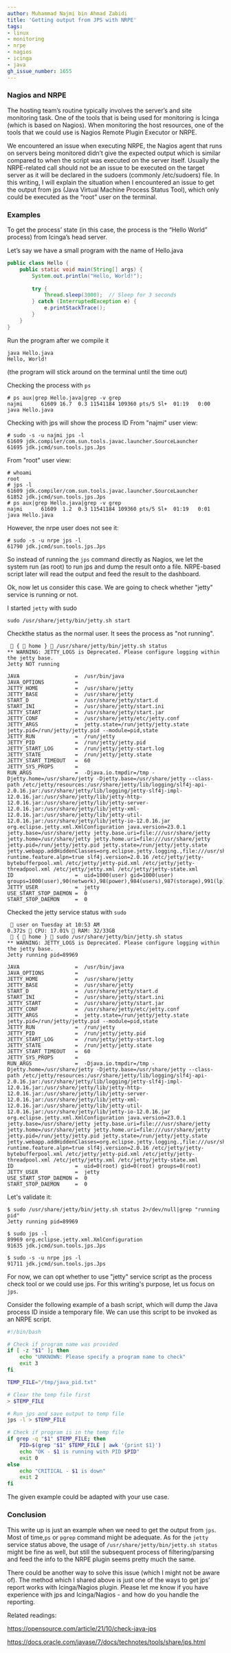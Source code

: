 ```yaml
---
author: Muhammad Najmi bin Ahmad Zabidi 
title: 'Getting output from JPS with NRPE'
tags: 
- linux
- monitoring
- nrpe
- nagios
- icinga
- java 
gh_issue_number: 1655
---
```


### Nagios and NRPE
The hosting team’s routine typically involves the server’s and site monitoring task. One of the tools that is being used for monitoring is Icinga (which is based on Nagios). When monitoring the host resources, one of the tools that we could use is Nagios Remote Plugin Executor or NRPE. 

We encountered an issue when executing NRPE, the Nagios agent that runs on servers being monitored didn’t give the expected output which is similar compared to when the script was executed on the server itself. Usually the NRPE-related call should not be an issue to be executed on the target server as it will be declared in the sudoers (commonly /etc/sudoers) file. In this writing, I will explain the situation when I encountered an issue to get the output from jps (Java Virtual Machine Process Status Tool), which only could be executed as the “root” user on the terminal. 

### Examples
To get the process’ state (in this case, the process is the “Hello World” process) from Icinga’s head server. 

Let’s say we have a small program with the name of Hello.java

```java
public class Hello {
    public static void main(String[] args) {
        System.out.println("Hello, World!");
        
        try {
            Thread.sleep(3000);  // Sleep for 3 seconds
        } catch (InterruptedException e) {
            e.printStackTrace();
        }
    }
}
```


Run the program after we compile it
```plain
java Hello.java 
Hello, World!
``` 
(the program will stick around on the terminal until the time out)

Checking the process with `ps`
```plain
# ps aux|grep Hello.java|grep -v grep
najmi      61609 16.7  0.3 11541184 109360 pts/5 Sl+  01:19   0:00 java Hello.java
```
Checking with jps will show the process ID
From "najmi" user view:
```plain
# sudo -s -u najmi jps -l
61609 jdk.compiler/com.sun.tools.javac.launcher.SourceLauncher
61695 jdk.jcmd/sun.tools.jps.Jps

```
From "root" user view:
```plain
# whoami
root
# jps -l
61609 jdk.compiler/com.sun.tools.javac.launcher.SourceLauncher
61852 jdk.jcmd/sun.tools.jps.Jps
# ps aux|grep Hello.java|grep -v grep
najmi      61609  1.2  0.3 11541184 109360 pts/5 Sl+  01:19   0:01 java Hello.java
```

However, the nrpe user does not see it:
```plain
# sudo -s -u nrpe jps -l
61790 jdk.jcmd/sun.tools.jps.Jps
```

So instead of running the `jps` command directly as Nagios, we let the system run (as root) to run jps and dump the result onto a file. NRPE-based script later will read the output and feed the result to the dashboard.

Ok, now let us consider this case. We are going to check whether "jetty" service is running or not.

I started `jetty` with sudo

```plain
sudo /usr/share/jetty/bin/jetty.sh start
```

Checkthe status as the normal user. It sees the process as "not running".

```plain
  {  home }  /usr/share/jetty/bin/jetty.sh status
** WARNING: JETTY_LOGS is Deprecated. Please configure logging within the jetty base.
Jetty NOT running

JAVA                  =  /usr/bin/java
JAVA_OPTIONS          =  
JETTY_HOME            =  /usr/share/jetty
JETTY_BASE            =  /usr/share/jetty
START_D               =  /usr/share/jetty/start.d
START_INI             =  /usr/share/jetty/start.ini
JETTY_START           =  /usr/share/jetty/start.jar
JETTY_CONF            =  /usr/share/jetty/etc/jetty.conf
JETTY_ARGS            =  jetty.state=/run/jetty/jetty.state jetty.pid=/run/jetty/jetty.pid --module=pid,state
JETTY_RUN             =  /run/jetty
JETTY_PID             =  /run/jetty/jetty.pid
JETTY_START_LOG       =  /run/jetty/jetty-start.log
JETTY_STATE           =  /run/jetty/jetty.state
JETTY_START_TIMEOUT   =  60
JETTY_SYS_PROPS       =  
RUN_ARGS              =  -Djava.io.tmpdir=/tmp -Djetty.home=/usr/share/jetty -Djetty.base=/usr/share/jetty --class-path /etc/jetty/resources:/usr/share/jetty/lib/logging/slf4j-api-2.0.16.jar:/usr/share/jetty/lib/logging/jetty-slf4j-impl-12.0.16.jar:/usr/share/jetty/lib/jetty-http-12.0.16.jar:/usr/share/jetty/lib/jetty-server-12.0.16.jar:/usr/share/jetty/lib/jetty-xml-12.0.16.jar:/usr/share/jetty/lib/jetty-util-12.0.16.jar:/usr/share/jetty/lib/jetty-io-12.0.16.jar org.eclipse.jetty.xml.XmlConfiguration java.version=23.0.1 jetty.base=/usr/share/jetty jetty.base.uri=file:///usr/share/jetty jetty.home=/usr/share/jetty jetty.home.uri=file:///usr/share/jetty jetty.pid=/run/jetty/jetty.pid jetty.state=/run/jetty/jetty.state jetty.webapp.addHiddenClasses=org.eclipse.jetty.logging.,file:///usr/share/jetty/lib/logging/,org.slf4j. runtime.feature.alpn=true slf4j.version=2.0.16 /etc/jetty/jetty-bytebufferpool.xml /etc/jetty/jetty-pid.xml /etc/jetty/jetty-threadpool.xml /etc/jetty/jetty.xml /etc/jetty/jetty-state.xml
ID                    =  uid=1000(user) gid=1000(user) groups=1000(user),90(network),98(power),984(users),987(storage),991(lp),994(input),996(audio),998(wheel)
JETTY_USER            =  jetty
USE_START_STOP_DAEMON =  0
START_STOP_DAEMON     =  0
```

Checked the jetty service status with `sudo`
```
  user on Tuesday at 10:53 AM                                                                                            0.372s  CPU: 17.01%  RAM: 32/33GB 
  {  home }  sudo /usr/share/jetty/bin/jetty.sh status
** WARNING: JETTY_LOGS is Deprecated. Please configure logging within the jetty base.
Jetty running pid=89969

JAVA                  =  /usr/bin/java
JAVA_OPTIONS          =  
JETTY_HOME            =  /usr/share/jetty
JETTY_BASE            =  /usr/share/jetty
START_D               =  /usr/share/jetty/start.d
START_INI             =  /usr/share/jetty/start.ini
JETTY_START           =  /usr/share/jetty/start.jar
JETTY_CONF            =  /usr/share/jetty/etc/jetty.conf
JETTY_ARGS            =  jetty.state=/run/jetty/jetty.state jetty.pid=/run/jetty/jetty.pid --module=pid,state
JETTY_RUN             =  /run/jetty
JETTY_PID             =  /run/jetty/jetty.pid
JETTY_START_LOG       =  /run/jetty/jetty-start.log
JETTY_STATE           =  /run/jetty/jetty.state
JETTY_START_TIMEOUT   =  60
JETTY_SYS_PROPS       =  
RUN_ARGS              =  -Djava.io.tmpdir=/tmp -Djetty.home=/usr/share/jetty -Djetty.base=/usr/share/jetty --class-path /etc/jetty/resources:/usr/share/jetty/lib/logging/slf4j-api-2.0.16.jar:/usr/share/jetty/lib/logging/jetty-slf4j-impl-12.0.16.jar:/usr/share/jetty/lib/jetty-http-12.0.16.jar:/usr/share/jetty/lib/jetty-server-12.0.16.jar:/usr/share/jetty/lib/jetty-xml-12.0.16.jar:/usr/share/jetty/lib/jetty-util-12.0.16.jar:/usr/share/jetty/lib/jetty-io-12.0.16.jar org.eclipse.jetty.xml.XmlConfiguration java.version=23.0.1 jetty.base=/usr/share/jetty jetty.base.uri=file:///usr/share/jetty jetty.home=/usr/share/jetty jetty.home.uri=file:///usr/share/jetty jetty.pid=/run/jetty/jetty.pid jetty.state=/run/jetty/jetty.state jetty.webapp.addHiddenClasses=org.eclipse.jetty.logging.,file:///usr/share/jetty/lib/logging/,org.slf4j. runtime.feature.alpn=true slf4j.version=2.0.16 /etc/jetty/jetty-bytebufferpool.xml /etc/jetty/jetty-pid.xml /etc/jetty/jetty-threadpool.xml /etc/jetty/jetty.xml /etc/jetty/jetty-state.xml
ID                    =  uid=0(root) gid=0(root) groups=0(root)
JETTY_USER            =  jetty
USE_START_STOP_DAEMON =  0
START_STOP_DAEMON     =  0
```

Let's validate it:

```plain
$ sudo /usr/share/jetty/bin/jetty.sh status 2>/dev/null|grep "running pid"
Jetty running pid=89969

$ sudo jps -l
89969 org.eclipse.jetty.xml.XmlConfiguration
91635 jdk.jcmd/sun.tools.jps.Jps

$ sudo -s -u nrpe jps -l
91711 jdk.jcmd/sun.tools.jps.Jps
```
For now, we can opt whether to use "jetty" service script as the process check tool or we could use jps. For this writing's purpose, let us focus on `jps`.

Consider the following example of a bash script, which will dump the Java process ID inside a temporary file. We can use this script to be invoked as an NRPE script.
```bash
#!/bin/bash

# Check if program name was provided
if [ -z "$1" ]; then
    echo "UNKNOWN: Please specify a program name to check"
    exit 3
fi

TEMP_FILE="/tmp/java_pid.txt"

# Clear the temp file first
> $TEMP_FILE

# Run jps and save output to temp file
jps -l > $TEMP_FILE

# Check if program is in the temp file
if grep -q "$1" $TEMP_FILE; then
    PID=$(grep "$1" $TEMP_FILE | awk '{print $1}')
    echo "OK - $1 is running with PID $PID"
    exit 0
else
    echo "CRITICAL - $1 is down"
    exit 2
fi
```
The given example could be adapted with your use case.

### Conclusion

This write up is just an example when we need to get the output from `jps`. Most of time,`ps` or `pgrep` command might be adequate. As for the `jetty` service status above, the usage of `/usr/share/jetty/bin/jetty.sh status` might be fine as well, but still the subsequent process of filtering/parsing and feed the info to the NRPE plugin seems pretty much the same.

There could be another way to solve this issue (which I might not be aware of). The method which I shared above is just one of the ways to get jps’ report works with Icinga/Nagios plugin. Please let me know if you have experience with jps and Icinga/Nagios - and how do you handle the reporting. 



Related readings:

https://opensource.com/article/21/10/check-java-jps

https://docs.oracle.com/javase/7/docs/technotes/tools/share/jps.html


